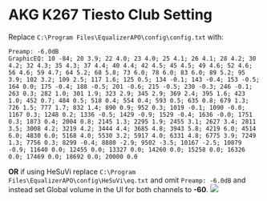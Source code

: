 # AKG K267 Tiesto Club Setting
Replace `C:\Program Files\EqualizerAPO\config\config.txt` with:
```
Preamp: -6.0dB
GraphicEQ: 10 -84; 20 3.9; 22 4.0; 23 4.0; 25 4.1; 26 4.1; 28 4.2; 30 4.2; 32 4.3; 35 4.3; 37 4.4; 40 4.4; 42 4.5; 45 4.5; 49 4.6; 52 4.6; 56 4.6; 59 4.7; 64 5.2; 68 5.8; 73 6.0; 78 6.0; 83 6.0; 89 5.2; 95 3.9; 102 3.2; 109 2.5; 117 1.6; 125 0.5; 134 -0.1; 143 -0.4; 153 -0.5; 164 0.0; 175 -0.4; 188 -0.5; 201 -0.6; 215 -0.5; 230 -0.3; 246 -0.1; 263 0.3; 282 1.0; 301 1.9; 323 2.9; 345 2.9; 369 2.4; 395 1.6; 423 1.0; 452 0.7; 484 0.5; 518 0.4; 554 0.4; 593 0.5; 635 0.8; 679 1.3; 726 1.5; 777 1.7; 832 1.4; 890 0.9; 952 0.3; 1019 -0.1; 1090 -0.0; 1167 0.3; 1248 0.2; 1336 -0.5; 1429 -0.9; 1529 -0.4; 1636 -0.0; 1751 0.3; 1873 0.4; 2004 0.8; 2145 1.3; 2295 1.9; 2455 3.1; 2627 3.4; 2811 3.5; 3008 4.2; 3219 4.2; 3444 4.4; 3685 4.8; 3943 5.8; 4219 6.0; 4514 6.0; 4830 6.0; 5168 4.0; 5530 3.2; 5917 4.0; 6331 4.8; 6775 3.9; 7249 1.3; 7756 0.3; 8299 -0.4; 8880 -2.9; 9502 -3.5; 10167 -2.5; 10879 -0.9; 11640 0.0; 12455 0.0; 13327 0.0; 14260 0.0; 15258 0.0; 16326 0.0; 17469 0.0; 18692 0.0; 20000 0.0
```
**OR** if using HeSuVi replace `C:\Program Files\EqualizerAPO\config\HeSuVi\eq.txt` and omit `Preamp: -6.0dB` and instead set Global volume in the UI for both channels to **-60**.
![](https://raw.githubusercontent.com/jaakkopasanen/AutoEq/master/results/Sonoma%20Model%20One/innerfidelity/onear/AKG%20K267%20Tiesto%20Club%20Setting/AKG%20K267%20Tiesto%20Club%20Setting.png)